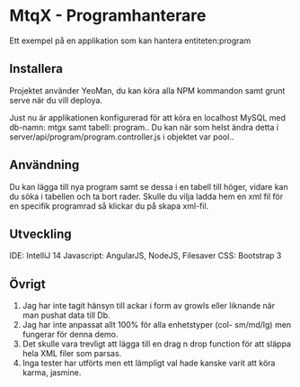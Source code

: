 # MtqX - Programhanterare
Ett exempel på en applikation som kan hantera entiteten:program

## Installera
Projektet använder YeoMan, du kan köra alla NPM kommandon samt grunt serve när du vill deploya.

Just nu är applikationen konfigurerad för att köra en localhost MySQL med db-namn: mtgx samt tabell: program..
Du kan när som helst ändra detta i server/api/program/program.controller.js i objektet var pool..

## Användning

Du kan lägga till nya program samt se dessa i en tabell till höger, vidare kan du söka i tabellen och ta bort rader.
Skulle du vilja ladda hem en xml fil för en specifik programrad så klickar du på skapa xml-fil.

## Utveckling

IDE: IntelliJ 14
Javascript: AngularJS, NodeJS, Filesaver
CSS: Bootstrap 3

## Övrigt

1) Jag har inte tagit hänsyn till ackar i form av growls eller liknande när man pushat data till Db.
2) Jag har inte anpassat allt 100% för alla enhetstyper (col- sm/md/lg) men fungerar för denna demo.
3) Det skulle vara trevligt att lägga till en drag n drop function för att släppa hela XML filer som parsas.
4) Inga tester har utförts men ett lämpligt val hade kanske varit att köra karma, jasmine.

